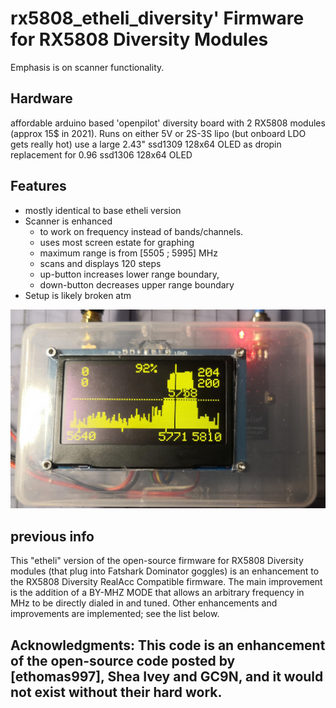 # rx5808_etheli_diversity' Firmware for RX5808 Diversity Modules
Emphasis is on scanner functionality.

## Hardware

affordable arduino based 'openpilot' diversity board with 2 RX5808 modules (approx 15$ in 2021). Runs on either 5V or 2S-3S lipo (but onboard LDO gets really hot) use a large 2.43" ssd1309 128x64 OLED as dropin replacement for 0.96 ssd1306 128x64 OLED

## Features

* mostly identical to base etheli version
* Scanner is enhanced
   * to work on frequency instead of bands/channels.
   * uses most screen estate for graphing
   * maximum range is from [5505 ; 5995] MHz
   * scans and displays 120 steps
   * up-button increases lower range boundary,
   * down-button decreases upper range boundary
* Setup is likely broken atm

![v13d](v13d.jpg)

## previous info

This "etheli" version of the open-source firmware for RX5808 Diversity modules (that plug into Fatshark Dominator goggles) is an enhancement to the RX5808 Diversity RealAcc Compatible firmware.  The main improvement is the addition of a BY-MHZ MODE that allows an arbitrary frequency in MHz to be directly dialed in and tuned.  Other enhancements and improvements are implemented; see the list below.

## Acknowledgments:  This code is an enhancement of the open-source code posted by [ethomas997], Shea Ivey and GC9N, and it would not exist without their hard work.
